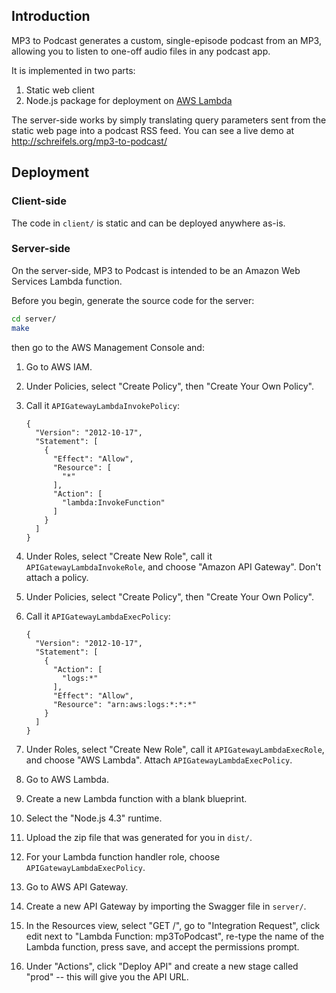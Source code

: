## Introduction

MP3 to Podcast generates a custom, single-episode podcast from an MP3, allowing you to listen to one-off audio files in any podcast app.

It is implemented in two parts:

1. Static web client
2. Node.js package for deployment on [AWS Lambda](https://aws.amazon.com/lambda/)

The server-side works by simply translating query parameters sent from the static web page into a podcast RSS feed. You can see a live demo at http://schreifels.org/mp3-to-podcast/

## Deployment

### Client-side

The code in `client/` is static and can be deployed anywhere as-is.

### Server-side

On the server-side, MP3 to Podcast is intended to be an Amazon Web Services Lambda function.

Before you begin, generate the source code for the server:

```bash
cd server/
make
```

then go to the AWS Management Console and:

1. Go to AWS IAM.
2. Under Policies, select "Create Policy", then "Create Your Own Policy".
3. Call it `APIGatewayLambdaInvokePolicy`:

    ```
    {
      "Version": "2012-10-17",
      "Statement": [
        {
          "Effect": "Allow",
          "Resource": [
            "*"
          ],
          "Action": [
            "lambda:InvokeFunction"
          ]
        }
      ]
    }
    ```

4. Under Roles, select "Create New Role", call it `APIGatewayLambdaInvokeRole`, and choose "Amazon API Gateway". Don't attach a policy.
5. Under Policies, select "Create Policy", then "Create Your Own Policy".
6. Call it `APIGatewayLambdaExecPolicy`:

    ```
    {
      "Version": "2012-10-17",
      "Statement": [
        {
          "Action": [
            "logs:*"
          ],
          "Effect": "Allow",
          "Resource": "arn:aws:logs:*:*:*"
        }
      ]
    }
    ```

7. Under Roles, select "Create New Role", call it `APIGatewayLambdaExecRole`, and choose "AWS Lambda". Attach `APIGatewayLambdaExecPolicy`.
8. Go to AWS Lambda.
9. Create a new Lambda function with a blank blueprint.
10. Select the "Node.js 4.3" runtime.
11. Upload the zip file that was generated for you in `dist/`.
12. For your Lambda function handler role, choose `APIGatewayLambdaExecPolicy`.
13. Go to AWS API Gateway.
14. Create a new API Gateway by importing the Swagger file in `server/`.
15. In the Resources view, select "GET /", go to "Integration Request", click edit next to "Lambda Function: mp3ToPodcast", re-type the name of the Lambda function, press save, and accept the permissions prompt.
16. Under "Actions", click "Deploy API" and create a new stage called "prod" -- this will give you the API URL.

